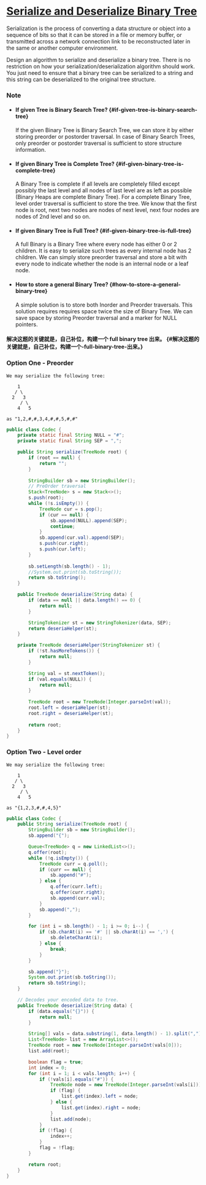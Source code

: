 # [Serialize and Deserialize Binary Tree](https://leetcode.com/problems/serialize-and-deserialize-binary-tree/description/)

Serialization is the process of converting a data structure or object into a sequence of bits so that it can be stored in a file or memory buffer, or transmitted across a network connection link to be reconstructed later in the same or another computer environment.

Design an algorithm to serialize and deserialize a binary tree. There is no restriction on how your serialization/deserialization algorithm should work. You just need to ensure that a binary tree can be serialized to a string and this string can be deserialized to the original tree structure.

### Note

* #### If given Tree is Binary Search Tree? {#if-given-tree-is-binary-search-tree}

  If the given Binary Tree is Binary Search Tree, we can store it by either storing preorder or postorder traversal. In case of Binary Search Trees, only preorder or postorder traversal is sufficient to store structure information.

* #### If given Binary Tree is Complete Tree? {#if-given-binary-tree-is-complete-tree}

  A Binary Tree is complete if all levels are completely filled except possibly the last level and all nodes of last level are as left as possible \(Binary Heaps are complete Binary Tree\). For a complete Binary Tree, level order traversal is sufficient to store the tree. We know that the first node is root, next two nodes are nodes of next level, next four nodes are nodes of 2nd level and so on.

* #### If given Binary Tree is Full Tree? {#if-given-binary-tree-is-full-tree}

  A full Binary is a Binary Tree where every node has either 0 or 2 children. It is easy to serialize such trees as every internal node has 2 children. We can simply store preorder traversal and store a bit with every node to indicate whether the node is an internal node or a leaf node.

* #### How to store a general Binary Tree? {#how-to-store-a-general-binary-tree}

  A simple solution is to store both Inorder and Preorder traversals. This solution requires requires space twice the size of Binary Tree. We can save space by storing Preorder traversal and a marker for NULL pointers.

#### 解决这题的关键就是，自己补位，构建一个 full binary tree 出来。 {#解决这题的关键就是，自己补位，构建一个-full-binary-tree-出来。}

### Option One - Preorder

```
We may serialize the following tree:

    1
   / \
  2   3
     / \
    4   5

as "1,2,#,#,3,4,#,#,5,#,#"
```

```java
public class Codec {
    private static final String NULL = "#";
    private static final String SEP = ",";

    public String serialize(TreeNode root) {
        if (root == null) {
            return "";
        }
    
        StringBuilder sb = new StringBuilder();
        // PreOrder traversal
        Stack<TreeNode> s = new Stack<>();
        s.push(root);
        while (!s.isEmpty()) {
            TreeNode cur = s.pop();
            if (cur == null) {
                sb.append(NULL).append(SEP);
                continue;
            }
            sb.append(cur.val).append(SEP);
            s.push(cur.right);
            s.push(cur.left);
        }
    
        sb.setLength(sb.length() - 1);
        //System.out.print(sb.toString());
        return sb.toString();
    }

    public TreeNode deserialize(String data) {
        if (data == null || data.length() == 0) {
            return null;
        }

        StringTokenizer st = new StringTokenizer(data, SEP);
        return deseriaHelper(st);
    }

    private TreeNode deseriaHelper(StringTokenizer st) {
        if (!st.hasMoreTokens()) {
            return null;
        }

        String val = st.nextToken();
        if (val.equals(NULL)) {
            return null;
        }
    
        TreeNode root = new TreeNode(Integer.parseInt(val));
        root.left = deseriaHelper(st);
        root.right = deseriaHelper(st);
    
        return root;
    }
}
```

### Option Two - Level order

```
We may serialize the following tree:

    1
   / \
  2   3
     / \
    4   5

as "{1,2,3,#,#,4,5}"
```

```java
public class Codec {
    public String serialize(TreeNode root) {
        StringBuilder sb = new StringBuilder();
        sb.append("{");

        Queue<TreeNode> q = new LinkedList<>();
        q.offer(root);
        while (!q.isEmpty()) {
            TreeNode curr = q.poll();
            if (curr == null) {
                sb.append("#");
            } else {
                q.offer(curr.left);
                q.offer(curr.right);
                sb.append(curr.val);
            }
            sb.append(",");
        }

        for (int i = sb.length() - 1; i >= 0; i--) {
            if (sb.charAt(i) == '#' || sb.charAt(i) == ',') {
                sb.deleteCharAt(i);
            } else {
                break;
            }
        }

        sb.append("}");
        System.out.print(sb.toString());
        return sb.toString(); 
    }

    // Decodes your encoded data to tree.
    public TreeNode deserialize(String data) {
        if (data.equals("{}")) {
            return null;
        }

        String[] vals = data.substring(1, data.length() - 1).split(",");
        List<TreeNode> list = new ArrayList<>();
        TreeNode root = new TreeNode(Integer.parseInt(vals[0]));
        list.add(root);

        boolean flag = true;
        int index = 0;
        for (int i = 1; i < vals.length; i++) {
            if (!vals[i].equals("#")) {
                TreeNode node = new TreeNode(Integer.parseInt(vals[i]));
                if (flag) {
                    list.get(index).left = node;
                } else {
                    list.get(index).right = node;
                }
                list.add(node);
            }
            if (!flag) {
                index++;
            }
            flag = !flag;
        }

        return root;
    }
}
```



